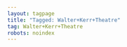 ```yaml
---
layout: tagpage
title: "Tagged: Walter+Kerr+Theatre"
tag: Walter+Kerr+Theatre
robots: noindex
---
```


